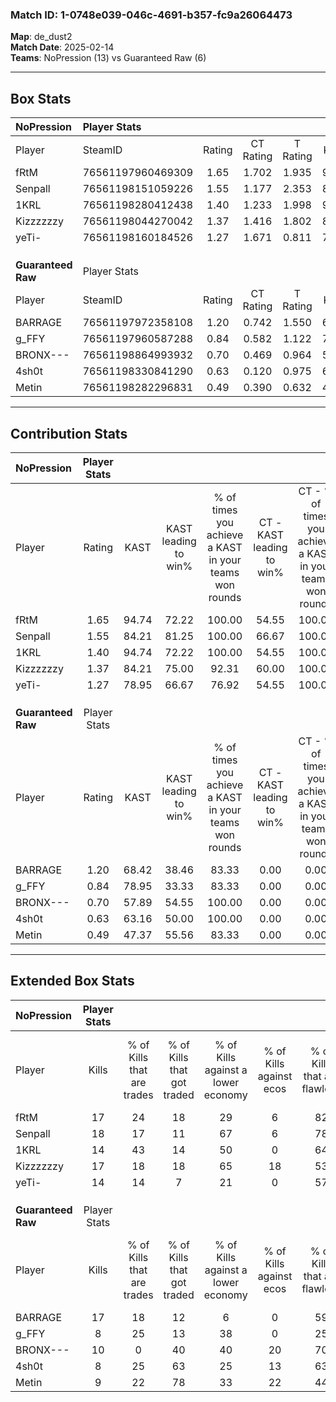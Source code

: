 ### Match ID: 1-0748e039-046c-4691-b357-fc9a26064473  
**Map**: de_dust2  
**Match Date**: 2025-02-14  
**Teams**: NoPression (13) vs Guaranteed Raw (6)  

---  

## Box Stats  

| **NoPression**     | Player Stats      |        |           |          |       |       |       |         |        |      |     |
| :- | :- | :-: | :-: | :-: | :-: | :-: | :-: | :-: | :-: | :-: | :-: |
| Player             | SteamID           | Rating | CT Rating | T Rating | KAST  |  ADR  | Kills | Assists | Deaths | K/D  | HS% |
| fRtM               | 76561197960469309 |  1.65  |   1.702   |  1.935   | 94.74 | 112.5 |  17   |    8    |   10   | 1.70 | 11  |
| Senpall            | 76561198151059226 |  1.55  |   1.177   |  2.353   | 84.21 | 92.6  |  18   |    3    |   9    | 2.00 | 61  |
| 1KRL               | 76561198280412438 |  1.40  |   1.233   |  1.998   | 94.74 | 79.9  |  14   |    7    |   10   | 1.40 | 42  |
| Kizzzzzzy          | 76561198044270042 |  1.37  |   1.416   |  1.802   | 84.21 | 85.0  |  17   |    8    |   14   | 1.21 | 76  |
| yeTi-              | 76561198160184526 |  1.27  |   1.671   |  0.811   | 78.95 | 79.6  |  14   |    4    |   10   | 1.40 | 64  |
|                    |                   |        |           |          |       |       |       |         |        |      |     |
|                    |                   |        |           |          |       |       |       |         |        |      |     |
|                    |                   |        |           |          |       |       |       |         |        |      |     |
| **Guaranteed Raw** | Player Stats      |        |           |          |       |       |       |         |        |      |     |
| Player             | SteamID           | Rating | CT Rating | T Rating | KAST  |  ADR  | Kills | Assists | Deaths | K/D  | HS% |
| BARRAGE            | 76561197972358108 |  1.20  |   0.742   |  1.550   | 68.42 | 71.3  |  17   |    5    |   14   | 1.21 | 58  |
| g_FFY              | 76561197960587288 |  0.84  |   0.582   |  1.122   | 78.95 | 69.1  |   8   |    7    |   15   | 0.53 | 62  |
| BRONX---           | 76561198864993932 |  0.70  |   0.469   |  0.964   | 57.89 | 61.5  |  10   |    2    |   16   | 0.63 | 60  |
| 4sh0t              | 76561198330841290 |  0.63  |   0.120   |  0.975   | 63.16 | 61.1  |   8   |    5    |   17   | 0.47 | 62  |
| Metin              | 76561198282296831 |  0.49  |   0.390   |  0.632   | 47.37 | 60.1  |   9   |    2    |   19   | 0.47 | 44  |
---  

## Contribution Stats  

| **NoPression**     | Player Stats |       |                      |                                                        |                           |                                                             |                          |                                                            |
| :- | :-: | :-: | :-: | :-: | :-: | :-: | :-: | :-: |
| Player             |    Rating    | KAST  | KAST leading to win% | % of times you achieve a KAST in your teams won rounds | CT - KAST leading to win% | CT - % of times you achieve a KAST in your teams won rounds | T - KAST leading to win% | T - % of times you achieve a KAST in your teams won rounds |
| fRtM               |     1.65     | 94.74 |        72.22         |                         100.00                         |           54.55           |                           100.00                            |          100.00          |                           100.00                           |
| Senpall            |     1.55     | 84.21 |        81.25         |                         100.00                         |           66.67           |                           100.00                            |          100.00          |                           100.00                           |
| 1KRL               |     1.40     | 94.74 |        72.22         |                         100.00                         |           54.55           |                           100.00                            |          100.00          |                           100.00                           |
| Kizzzzzzy          |     1.37     | 84.21 |        75.00         |                         92.31                          |           60.00           |                           100.00                            |          100.00          |                           85.71                            |
| yeTi-              |     1.27     | 78.95 |        66.67         |                         76.92                          |           54.55           |                           100.00                            |          100.00          |                           57.14                            |
|                    |              |       |                      |                                                        |                           |                                                             |                          |                                                            |
|                    |              |       |                      |                                                        |                           |                                                             |                          |                                                            |
|                    |              |       |                      |                                                        |                           |                                                             |                          |                                                            |
| **Guaranteed Raw** | Player Stats |       |                      |                                                        |                           |                                                             |                          |                                                            |
| Player             |    Rating    | KAST  | KAST leading to win% | % of times you achieve a KAST in your teams won rounds | CT - KAST leading to win% | CT - % of times you achieve a KAST in your teams won rounds | T - KAST leading to win% | T - % of times you achieve a KAST in your teams won rounds |
| BARRAGE            |     1.20     | 68.42 |        38.46         |                         83.33                          |           0.00            |                            0.00                             |          55.56           |                           83.33                            |
| g_FFY              |     0.84     | 78.95 |        33.33         |                         83.33                          |           0.00            |                            0.00                             |          50.00           |                           83.33                            |
| BRONX---           |     0.70     | 57.89 |        54.55         |                         100.00                         |           0.00            |                            0.00                             |          75.00           |                           100.00                           |
| 4sh0t              |     0.63     | 63.16 |        50.00         |                         100.00                         |           0.00            |                            0.00                             |          60.00           |                           100.00                           |
| Metin              |     0.49     | 47.37 |        55.56         |                         83.33                          |           0.00            |                            0.00                             |          83.33           |                           83.33                            |
---  

## Extended Box Stats  

| **NoPression**     | Player Stats |                            |                            |                                    |                         |                              |                                 |        |                             |                                     |                          |                               |                            |
| :- | :-: | :-: | :-: | :-: | :-: | :-: | :-: | :-: | :-: | :-: | :-: | :-: | :-: |
| Player             |    Kills     | % of Kills that are trades | % of Kills that got traded | % of Kills against a lower economy | % of Kills against ecos | % of Kills that are flawless | % of Kills that are close duels | Deaths | % of Deaths that get traded | % of Deaths against a lower economy | % of Deaths against ecos | % of Deaths that are flawless | % of Deaths that are close |
| fRtM               |      17      |             24             |             18             |                 29                 |            6            |              82              |                0                |   10   |             50              |                 40                  |            10            |              70               |             20             |
| Senpall            |      18      |             17             |             11             |                 67                 |            6            |              78              |                6                |   9    |             22              |                 33                  |            0             |              56               |             11             |
| 1KRL               |      14      |             43             |             14             |                 50                 |            0            |              64              |                7                |   10   |             40              |                 30                  |            0             |              20               |             0              |
| Kizzzzzzy          |      17      |             18             |             18             |                 65                 |           18            |              53              |               12                |   14   |             36              |                 43                  |            0             |              64               |             0              |
| yeTi-              |      14      |             14             |             7              |                 21                 |            0            |              57              |                7                |   10   |             30              |                 50                  |            0             |              60               |             0              |
|                    |              |                            |                            |                                    |                         |                              |                                 |        |                             |                                     |                          |                               |                            |
|                    |              |                            |                            |                                    |                         |                              |                                 |        |                             |                                     |                          |                               |                            |
|                    |              |                            |                            |                                    |                         |                              |                                 |        |                             |                                     |                          |                               |                            |
| **Guaranteed Raw** | Player Stats |                            |                            |                                    |                         |                              |                                 |        |                             |                                     |                          |                               |                            |
| Player             |    Kills     | % of Kills that are trades | % of Kills that got traded | % of Kills against a lower economy | % of Kills against ecos | % of Kills that are flawless | % of Kills that are close duels | Deaths | % of Deaths that get traded | % of Deaths against a lower economy | % of Deaths against ecos | % of Deaths that are flawless | % of Deaths that are close |
| BARRAGE            |      17      |             18             |             12             |                 6                  |            0            |              59              |               12                |   14   |             14              |                  7                  |            0             |              64               |             7              |
| g_FFY              |      8       |             25             |             13             |                 38                 |            0            |              25              |               13                |   15   |             20              |                  0                  |            0             |              67               |             13             |
| BRONX---           |      10      |             0              |             40             |                 40                 |           20            |              70              |                0                |   16   |             19              |                  6                  |            0             |              56               |             13             |
| 4sh0t              |      8       |             25             |             63             |                 25                 |           13            |              63              |                0                |   17   |              6              |                 12                  |            0             |              82               |             0              |
| Metin              |      9       |             22             |             78             |                 33                 |           22            |              44              |                0                |   19   |             11              |                 16                  |            5             |              63               |             0              |
